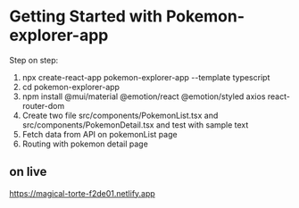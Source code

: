 # Getting Started with Pokemon-explorer-app

Step on step:
1. npx create-react-app pokemon-explorer-app --template typescript
2. cd pokemon-explorer-app
3. npm install @mui/material @emotion/react @emotion/styled axios react-router-dom
4. Create two file src/components/PokemonList.tsx and src/components/PokemonDetail.tsx and test with sample text
5. Fetch data from API on pokemonList page
6. Routing with pokemon detail page


## on live
https://magical-torte-f2de01.netlify.app




